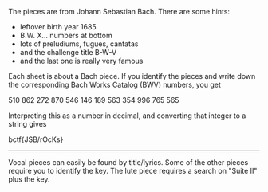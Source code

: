 The pieces are from Johann Sebastian Bach. There are some hints:

   - leftover birth year 1685
   - B.W. X... numbers at bottom
   - lots of preludiums, fugues, cantatas
   - and the challenge title B-W-V
   - and the last one is really very famous

Each sheet is about a Bach piece. If you identify the pieces and write down the corresponding Bach 
Works Catalog (BWV) numbers, you get

510 862 272 870 546 146 189 563 354 996 765 565

Interpreting this as a number in decimal, and converting that integer to a string gives

bctf{JSB/rOcKs}

---

Vocal pieces can easily be found by title/lyrics. Some of the other pieces require you to identify
the key. The lute piece requires a search on "Suite II" plus the key.
